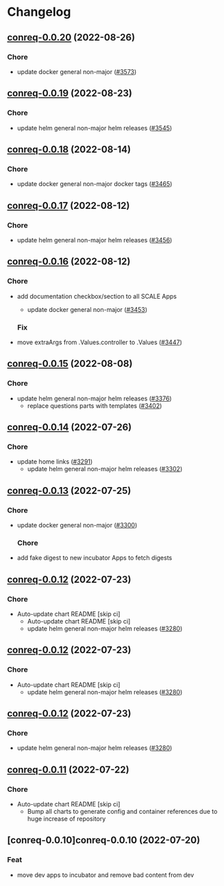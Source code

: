 # Changelog



## [conreq-0.0.20](https://github.com/truecharts/charts/compare/conreq-0.0.19...conreq-0.0.20) (2022-08-26)

### Chore

- update docker general non-major ([#3573](https://github.com/truecharts/charts/issues/3573))




## [conreq-0.0.19](https://github.com/truecharts/charts/compare/conreq-0.0.18...conreq-0.0.19) (2022-08-23)

### Chore

- update helm general non-major helm releases ([#3545](https://github.com/truecharts/charts/issues/3545))




## [conreq-0.0.18](https://github.com/truecharts/charts/compare/conreq-0.0.17...conreq-0.0.18) (2022-08-14)

### Chore

- update docker general non-major docker tags ([#3465](https://github.com/truecharts/charts/issues/3465))




## [conreq-0.0.17](https://github.com/truecharts/charts/compare/conreq-0.0.16...conreq-0.0.17) (2022-08-12)

### Chore

- update helm general non-major helm releases ([#3456](https://github.com/truecharts/charts/issues/3456))




## [conreq-0.0.16](https://github.com/truecharts/charts/compare/conreq-0.0.15...conreq-0.0.16) (2022-08-12)

### Chore

- add documentation checkbox/section to all SCALE Apps
  - update docker general non-major ([#3453](https://github.com/truecharts/charts/issues/3453))

  ### Fix

- move extraArgs from .Values.controller to .Values ([#3447](https://github.com/truecharts/charts/issues/3447))




## [conreq-0.0.15](https://github.com/truecharts/charts/compare/conreq-0.0.14...conreq-0.0.15) (2022-08-08)

### Chore

- update helm general non-major helm releases ([#3376](https://github.com/truecharts/charts/issues/3376))
  - replace questions parts with templates ([#3402](https://github.com/truecharts/charts/issues/3402))




## [conreq-0.0.14](https://github.com/truecharts/apps/compare/conreq-0.0.13...conreq-0.0.14) (2022-07-26)

### Chore

- update home links ([#3291](https://github.com/truecharts/apps/issues/3291))
  - update helm general non-major helm releases ([#3302](https://github.com/truecharts/apps/issues/3302))




## [conreq-0.0.13](https://github.com/truecharts/apps/compare/conreq-0.0.12...conreq-0.0.13) (2022-07-25)

### Chore

- update docker general non-major ([#3300](https://github.com/truecharts/apps/issues/3300))

  ### Chore

- add fake digest to new incubator Apps to fetch digests




## [conreq-0.0.12](https://github.com/truecharts/apps/compare/conreq-0.0.11...conreq-0.0.12) (2022-07-23)

### Chore

- Auto-update chart README [skip ci]
  - Auto-update chart README [skip ci]
  - update helm general non-major helm releases ([#3280](https://github.com/truecharts/apps/issues/3280))




## [conreq-0.0.12](https://github.com/truecharts/apps/compare/conreq-0.0.11...conreq-0.0.12) (2022-07-23)

### Chore

- Auto-update chart README [skip ci]
  - update helm general non-major helm releases ([#3280](https://github.com/truecharts/apps/issues/3280))




## [conreq-0.0.12](https://github.com/truecharts/apps/compare/conreq-0.0.11...conreq-0.0.12) (2022-07-23)

### Chore

- update helm general non-major helm releases ([#3280](https://github.com/truecharts/apps/issues/3280))




## [conreq-0.0.11](https://github.com/truecharts/apps/compare/conreq-0.0.10...conreq-0.0.11) (2022-07-22)

### Chore

- Auto-update chart README [skip ci]
  - Bump all charts to generate config and container references due to huge increase of repository



## [conreq-0.0.10]conreq-0.0.10 (2022-07-20)

### Feat

- move dev apps to incubator and remove bad content from dev
